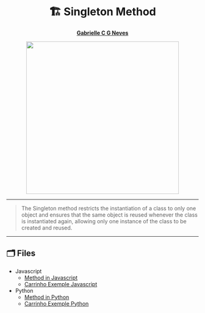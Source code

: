 <div align=center>
    <h1>🏗 Singleton Method</h1>
</div>

<div align='center'>
    <strong>
        <p><a href='https://github.com/GabrielleCGNeves'>Gabrielle C G Neves</a></p>
    </strong>
</div>

<div align=center>
    <img src="https://refactoring.guru/images/patterns/content/singleton/singleton-comic-1-en.png" width=400>
</div>

---
> The Singleton method restricts the instantiation of a class to only one object and ensures that the same object is reused whenever the class is instantiated again, allowing only one instance of the class to be created and reused.
---

## 🗂 Files
- Javascript
    - [Method in Javascript](./Javascript/Singleton02.js)
    - [Carrinho Exemple Javascript](./Javascript/Carrinho.js)
- Python
    - [Method in Python](./Python/Singleton01.py)
    - [Carrinho Exemple Python](./Python/Carrinho.py)
